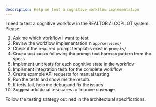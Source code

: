 ```yaml
---
description: Help me test a cognitive workflow implementation
---
```


I need to test a cognitive workflow in the REALTOR AI COPILOT system. Please:

1. Ask me which workflow I want to test
2. Review the workflow implementation in `app/services/`
3. Check if the required prompt templates exist in `prompts/`
4. Create test cases following the prompt test harness pattern from the specs
5. Implement unit tests for each cognitive state in the workflow
6. Implement integration tests for the complete workflow
7. Create example API requests for manual testing
8. Run the tests and show me the results
9. If tests fail, help me debug and fix the issues
10. Suggest additional test cases to improve coverage

Follow the testing strategy outlined in the architectural specifications.

